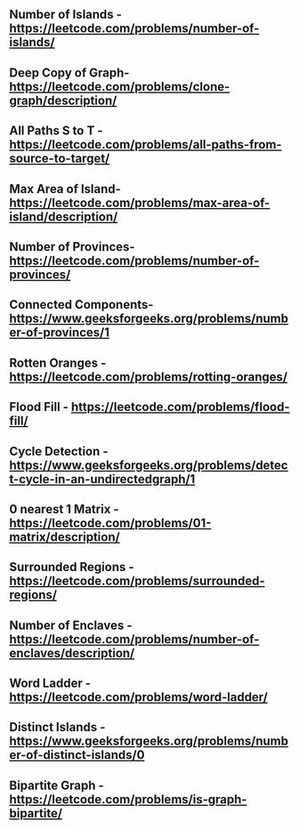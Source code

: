 Number of Islands - https://leetcode.com/problems/number-of-islands/
----------------------------------------------------------------------------
Deep Copy of Graph- https://leetcode.com/problems/clone-graph/description/
----------------------------------------------------------------------------
All Paths S to T -  https://leetcode.com/problems/all-paths-from-source-to-target/
---------------------------------------------------------------------------
Max Area of Island- https://leetcode.com/problems/max-area-of-island/description/
---------------------------------------------------------------------------
Number of Provinces- https://leetcode.com/problems/number-of-provinces/
---------------------------------------------------------------------------
Connected Components- https://www.geeksforgeeks.org/problems/number-of-provinces/1
---------------------------------------------------------------------------
Rotten Oranges     - https://leetcode.com/problems/rotting-oranges/
---------------------------------------------------------------------------
Flood Fill         -  https://leetcode.com/problems/flood-fill/
---------------------------------------------------------------------------
Cycle Detection    - https://www.geeksforgeeks.org/problems/detect-cycle-in-an-undirectedgraph/1
---------------------------------------------------------------------------
0 nearest 1 Matrix - https://leetcode.com/problems/01-matrix/description/
---------------------------------------------------------------------------
Surrounded Regions - https://leetcode.com/problems/surrounded-regions/
---------------------------------------------------------------------------
Number of Enclaves - https://leetcode.com/problems/number-of-enclaves/description/
---------------------------------------------------------------------------
Word Ladder        - https://leetcode.com/problems/word-ladder/
---------------------------------------------------------------------------
Distinct Islands   - https://www.geeksforgeeks.org/problems/number-of-distinct-islands/0
---------------------------------------------------------------------------
Bipartite Graph    - https://leetcode.com/problems/is-graph-bipartite/
---------------------------------------------------------------------------



